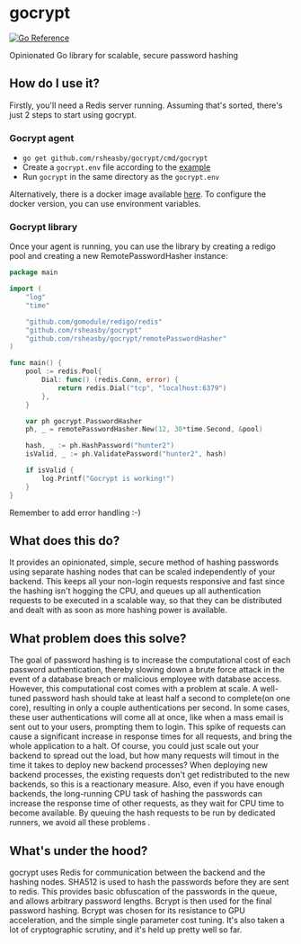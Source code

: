# gocrypt
[![Go Reference](https://pkg.go.dev/badge/github.com/rsheasby/gocrypt.svg)](https://pkg.go.dev/github.com/rsheasby/gocrypt)

Opinionated Go library for scalable, secure password hashing

## How do I use it?
Firstly, you'll need a Redis server running. Assuming that's sorted, there's just 2 steps to start using gocrypt.

### Gocrypt agent
* `go get github.com/rsheasby/gocrypt/cmd/gocrypt`
* Create a `gocrypt.env` file according to the [example](https://github.com/rsheasby/gocrypt/blob/main/gocrypt/gocrypt.env)
* Run `gocrypt` in the same directory as the `gocrypt.env`

Alternatively, there is a docker image available [here](https://hub.docker.com/repository/docker/rsheasby/gocrypt). 
To configure the docker version, you can use environment variables.

### Gocrypt library
Once your agent is running, you can use the library by creating a redigo pool and creating a new 
RemotePasswordHasher instance:

```go
package main

import (
	"log"
	"time"

	"github.com/gomodule/redigo/redis"
	"github.com/rsheasby/gocrypt"
	"github.com/rsheasby/gocrypt/remotePasswordHasher"
)

func main() {
	pool := redis.Pool{
		Dial: func() (redis.Conn, error) {
			return redis.Dial("tcp", "localhost:6379")
		},
	}

	var ph gocrypt.PasswordHasher
	ph, _ = remotePasswordHasher.New(12, 30*time.Second, &pool)

	hash, _ := ph.HashPassword("hunter2")
	isValid, _ := ph.ValidatePassword("hunter2", hash)

	if isValid {
		log.Printf("Gocrypt is working!")
	}
}
```

Remember to add error handling :-)

## What does this do?
It provides an opinionated, simple, secure method of hashing passwords using separate hashing nodes that can be scaled independently of your backend. This keeps all your non-login requests responsive and fast since the hashing isn't hogging the CPU, and queues up all authentication requests to be executed in a scalable way, so that they can be distributed and dealt with as soon as more hashing power is available.

## What problem does this solve?
The goal of password hashing is to increase the computational cost of each password authentication, thereby slowing down a brute force attack in the event of a database breach or malicious employee with database access. However, this computational cost comes with a problem at scale. A well-tuned password hash should take at least half a second to complete(on one core), resulting in only a couple authentications per second. In some cases, these user authentications will come all at once, like when a mass email is sent out to your users, prompting them to login. This spike of requests can cause a significant increase in response times for all requests, and bring the whole application to a halt. Of course, you could just scale out your backend to spread out the load, but how many requests will timout in the time it takes to deploy new backend processes? When deploying new backend processes, the existing requests don't get redistributed to the new backends, so this is a reactionary measure. Also, even if you have enough backends, the long-running CPU task of hashing the passwords can increase the response time of other requests, as they wait for CPU time to become available. By queuing the hash requests to be run by dedicated runners, we avoid all these problems .

## What's under the hood?
gocrypt uses Redis for communication between the backend and the hashing nodes. SHA512 is used to hash the passwords before they are sent to redis. This provides basic obfuscation of the passwords in the queue, and allows arbitrary password lengths. Bcrypt is then used for the final password hashing. Bcrypt was chosen for its resistance to GPU acceleration, and the simple single parameter cost tuning. It's also taken a lot of cryptographic scrutiny, and it's held up pretty well so far.
